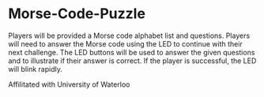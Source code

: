 # Morse-Code-Puzzle
Players will be provided a Morse code alphabet list and questions. Players will need to answer the Morse code using the LED to continue with their next challenge.
The LED buttons will be used to answer the given questions and to illustrate if their answer is correct. If the player is successful, the LED will blink rapidly. 



Affilitated with University of Waterloo
